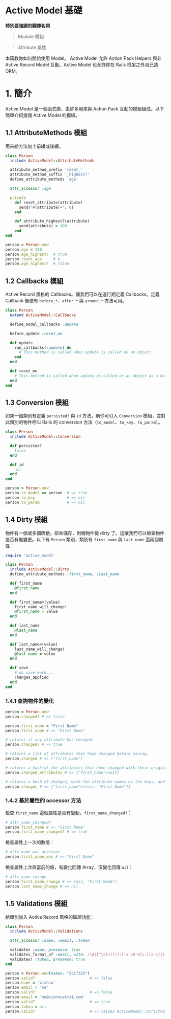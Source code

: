 # Active Model 基礎

__特別要強調的翻譯名詞__

> Module 模組

> Attribute 屬性

本篇教你如何開始使用 Model。 Active Model 允許 Action Pack Helpers 與非 Active Record Model 互動。Active Model 也允許你在 Rails 框架之外自己造 ORM。

# 1. 簡介

Active Model 是一個函式庫，由許多用來與 Action Pack 互動的模組組成。以下簡單介紹幾個 Active Model 的模組。

## 1.1 AttributeMethods 模組

用來給方法加上前綴或後綴。

```ruby
class Person
  include ActiveModel::AttributeMethods

  attribute_method_prefix 'reset_'
  attribute_method_suffix '_highest?'
  define_attribute_methods 'age'

  attr_accessor :age

  private
    def reset_attribute(attribute)
      send("#{attribute}=", 0)
    end

    def attribute_highest?(attribute)
      send(attribute) > 100
    end
end

person = Person.new
person.age = 110
person.age_highest?  # true
person.reset_age     # 0
person.age_highest?  # false
```

## 1.2 Callbacks 模組

Active Record 風格的 Callbacks。讓我們可以在運行期定義 Callbacks。定義 Callback 後便有 `before_*`、`after_*` 與 `around_*` 方法可用。

```ruby
class Person
  extend ActiveModel::Callbacks

  define_model_callbacks :update

  before_update :reset_me

  def update
    run_callbacks(:update) do
      # This method is called when update is called on an object.
    end
  end

  def reset_me
    # This method is called when update is called on an object as a before_update callback is defined.
  end
end
```

## 1.3 Conversion 模組

如果一個類別有定義 `persisted?` 與 `id` 方法，則你可引入 `Conversion` 模組，並對此類別的物件呼叫 Rails 的 conversion 方法（`to_model`、`to_key`、`to_param`）。

```ruby
class Person
  include ActiveModel::Conversion

  def persisted?
    false
  end

  def id
    nil
  end
end

person = Person.new
person.to_model == person  # => true
person.to_key              # => nil
person.to_param            # => nil
```

## 1.4 Dirty 模組

物件有一個或多個改動，卻未儲存，則稱物件變 dirty 了。這讓我們可以檢查物件是否有無變更。以下有 `Person` 類別，類別有 `first_name` 與 `last_name` 這兩個屬性：

```ruby
require 'active_model'

class Person
  include ActiveModel::Dirty
  define_attribute_methods :first_name, :last_name

  def first_name
    @first_name
  end

  def first_name=(value)
    first_name_will_change!
    @first_name = value
  end

  def last_name
    @last_name
  end

  def last_name=(value)
    last_name_will_change!
    @last_name = value
  end

  def save
    # do save work...
    changes_applied
  end
end
```

### 1.4.1 查詢物件的變化

```ruby
person = Person.new
person.changed? # => false

person.first_name = "First Name"
person.first_name # => "First Name"

# returns if any attribute has changed.
person.changed? # => true

# returns a list of attributes that have changed before saving.
person.changed # => ["first_name"]

# returns a hash of the attributes that have changed with their original values.
person.changed_attributes # => {"first_name"=>nil}

# returns a hash of changes, with the attribute names as the keys, and the values will be an array of the old and new value for that field.
person.changes # => {"first_name"=>[nil, "First Name"]}
```

### 1.4.2 基於屬性的 accessor 方法

檢查 `first_name` 這個屬性是否有變動，`first_name_changed?`：

```ruby
# attr_name_changed?
person.first_name # => "First Name"
person.first_name_changed? # => true
```

檢查屬性上一次的數值：

```ruby
# attr_name_was accessor
person.first_name_was # => "First Name"
```

檢查屬性上次與當前的值，有變化回傳 Array，沒變化回傳 `nil`：

```ruby
# attr_name_change
person.first_name_change # => [nil, "First Name"]
person.last_name_change # => nil
```

## 1.5 Validations 模組

給類別加入 Active Record 風格的驗證功能：

```ruby
class Person
  include ActiveModel::Validations

  attr_accessor :name, :email, :token

  validates :name, presence: true
  validates_format_of :email, with: /\A([^\s]+)((?:[-a-z0-9]\.)[a-z]{2,})\z/i
  validates! :token, presence: true
end

person = Person.new(token: "2b1f325")
person.valid?                        # => false
person.name = 'vishnu'
person.email = 'me'
person.valid?                        # => false
person.email = 'me@vishnuatrai.com'
person.valid?                        # => true
person.token = nil
person.valid?                        # => raises ActiveModel::StrictValidationFailed
```
